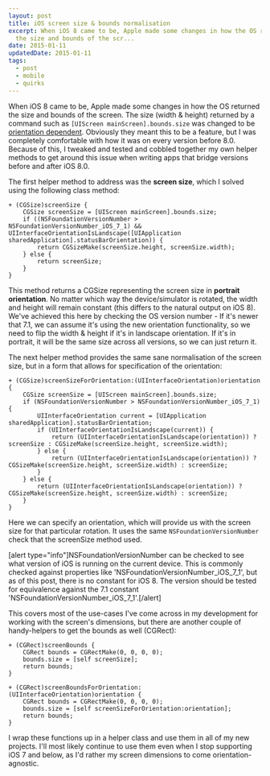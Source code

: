```yaml
---
layout: post
title: iOS screen size & bounds normalisation
excerpt: When iOS 8 came to be, Apple made some changes in how the OS returned
  the size and bounds of the scr...
date: 2015-01-11
updatedDate: 2015-01-11
tags:
  - post
  - mobile
  - quirks
---
```


When iOS 8 came to be, Apple made some changes in how the OS returned the size and bounds of the screen. The size (width & height) returned by a command such as `[UIScreen mainScreen].bounds.size` was changed to be [orientation dependent](https://developer.apple.com/library/ios/releasenotes/General/WhatsNewIniOS/Articles/iOS8.html#//apple_ref/doc/uid/TP40014205-SW44). Obviously they meant this to be a feature, but I was completely comfortable with how it was on every version before 8.0. Because of this, I tweaked and tested and cobbled together my own helper methods to get around this issue when writing apps that bridge versions before and after iOS 8.0.

The first helper method to address was the **screen size**, which I solved using the following class method:

```
+ (CGSize)screenSize {
    CGSize screenSize = [UIScreen mainScreen].bounds.size;
    if ((NSFoundationVersionNumber > NSFoundationVersionNumber_iOS_7_1) && UIInterfaceOrientationIsLandscape([UIApplication sharedApplication].statusBarOrientation)) {
        return CGSizeMake(screenSize.height, screenSize.width);
    } else {
        return screenSize;
    }
}
```

This method returns a CGSize representing the screen size in **portrait orientation**. No matter which way the device/simulator is rotated, the width and height will remain constant (this differs to the natural output on iOS 8). We've achieved this here by checking the OS version number - If it's newer that 7.1, we can assume it's using the new orientation functionality, so we need to flip the width & height if it's in landscape orientation. If it's in portrait, it will be the same size across all versions, so we can just return it.

The next helper method provides the same sane normalisation of the screen size, but in a form that allows for specification of the orientation:

```
+ (CGSize)screenSizeForOrientation:(UIInterfaceOrientation)orientation {
    CGSize screenSize = [UIScreen mainScreen].bounds.size;
    if (NSFoundationVersionNumber > NSFoundationVersionNumber_iOS_7_1) {
        UIInterfaceOrientation current = [UIApplication sharedApplication].statusBarOrientation;
        if (UIInterfaceOrientationIsLandscape(current)) {
            return (UIInterfaceOrientationIsLandscape(orientation)) ? screenSize : CGSizeMake(screenSize.height, screenSize.width);
        } else {
            return (UIInterfaceOrientationIsLandscape(orientation)) ? CGSizeMake(screenSize.height, screenSize.width) : screenSize;
        }
    } else {
        return (UIInterfaceOrientationIsLandscape(orientation)) ? CGSizeMake(screenSize.height, screenSize.width) : screenSize;
    }
}
```

Here we can specify an orientation, which will provide us with the screen size for that particular rotation. It uses the same `NSFoundationVersionNumber` check that the screenSize method used.

[alert type="info"]NSFoundationVersionNumber can be checked to see what version of iOS is running on the current device. This is commonly checked against properties like 'NSFoundationVersionNumber_iOS_7_1', but as of this post, there is no constant for iOS 8. The version should be tested for equivalence against the 7.1 constant 'NSFoundationVersionNumber_iOS_7_1'.[/alert]

This covers most of the use-cases I've come across in my development for working with the screen's dimensions, but there are another couple of handy-helpers to get the bounds as well (CGRect):

```
+ (CGRect)screenBounds {
    CGRect bounds = CGRectMake(0, 0, 0, 0);
    bounds.size = [self screenSize];
    return bounds;
}

+ (CGRect)screenBoundsForOrientation:(UIInterfaceOrientation)orientation {
    CGRect bounds = CGRectMake(0, 0, 0, 0);
    bounds.size = [self screenSizeForOrientation:orientation];
    return bounds;
}
```

I wrap these functions up in a helper class and use them in all of my new projects. I'll most likely continue to use them even when I stop supporting iOS 7 and below, as I'd rather my screen dimensions to come orientation-agnostic.
